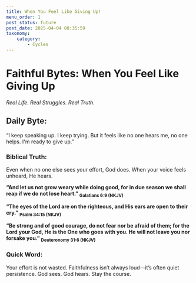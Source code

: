 ```yaml
---
title: When You Feel Like Giving Up!
menu_order: 1
post_status: future
post_date: 2025-04-04 08:35:59
taxonomy:
    category:
        - Cycles
---
```

# Faithful Bytes: When You Feel Like Giving Up
*Real Life. Real Struggles. Real Truth.*

## Daily Byte:
“I keep speaking up. I keep trying. But it feels like no one hears me, no one helps. I'm ready to give up.”

### Biblical Truth:
Even when no one else sees your effort, God does. When your voice feels unheard, He hears.

**“And let us not grow weary while doing good, for in due season we shall reap if we do not lose heart.” <sub>Galatians 6:9 (NKJV)</sub>**

**“The eyes of the Lord are on the righteous, and His ears are open to their cry.” <sub>Psalm 34:15 (NKJV)</sub>**

**“Be strong and of good courage, do not fear nor be afraid of them; for the Lord your God, He is the One who goes with you. He will not leave you nor forsake you.” <sub> Deuteronomy 31:6 (NKJV)</sub>**

### Quick Word:
Your effort is not wasted. Faithfulness isn’t always loud—it’s often quiet persistence. God sees. God hears. Stay the course.

